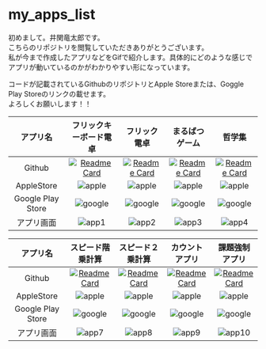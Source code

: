 # my_apps_list



初めまして。井関竜太郎です。  
こちらのリポジトリを閲覧していただきありがとうございます。  
私が今まで作成したアプリなどをGifで紹介します。具体的にどのような感じでアプリが動いているのかがわかりやすい形になっています。

コードが記載されているGithubのリポジトリとApple Storeまたは、Goggle Play Storeのリンクの載せます。  
よろしくお願いします！！


|アプリ名|フリックキーボード電卓|フリック電卓|まるばつゲーム|哲学集|
|:--:|:--:|:--:|:--:|:--:|
|Github|[![Readme Card](https://github-readme-stats.vercel.app/api/pin/?username=iseruuuuu&repo=flick_keybord_calacreate)](https://github.com/iseruuuuu/flick_keybord_calacreate)|[![Readme Card](https://github-readme-stats.vercel.app/api/pin/?username=iseruuuuu&repo=flick_calculator)](https://github.com/iseruuuuu/flick_calculator)|[![Readme Card](https://github-readme-stats.vercel.app/api/pin/?username=iseruuuuu&repo=marubatu_app)](https://github.com/iseruuuuu/marubatu_app)|[![Readme Card](https://github-readme-stats.vercel.app/api/pin/?username=iseruuuuu&repo=flick_calculator)](https://github.com/iseruuuuu/flick_calculator)|
|AppleStore|![apple](https://user-images.githubusercontent.com/67954894/129123221-4ea7ee71-9a5e-4131-a080-c7e57f211264.png)|![apple](https://user-images.githubusercontent.com/67954894/129123221-4ea7ee71-9a5e-4131-a080-c7e57f211264.png)|![apple](https://user-images.githubusercontent.com/67954894/129123221-4ea7ee71-9a5e-4131-a080-c7e57f211264.png)|![apple](https://user-images.githubusercontent.com/67954894/129123221-4ea7ee71-9a5e-4131-a080-c7e57f211264.png)|
|Google Play Store|![google](https://user-images.githubusercontent.com/67954894/129123226-aa13ce09-a0b0-4da2-a7a6-83f897ad9919.jpeg)|![google](https://user-images.githubusercontent.com/67954894/129123226-aa13ce09-a0b0-4da2-a7a6-83f897ad9919.jpeg)|![google](https://user-images.githubusercontent.com/67954894/129123226-aa13ce09-a0b0-4da2-a7a6-83f897ad9919.jpeg)|![google](https://user-images.githubusercontent.com/67954894/129123226-aa13ce09-a0b0-4da2-a7a6-83f897ad9919.jpeg)|
|アプリ画面|![app1](https://user-images.githubusercontent.com/67954894/129119313-7a31df9f-65b6-4fb4-8212-4ec5953e4bb5.gif)|![app2](https://user-images.githubusercontent.com/67954894/129119314-5df17cc5-abb7-4300-b512-9863df73ad83.gif)|![app3](https://user-images.githubusercontent.com/67954894/129119320-16383ee3-dde5-4621-8919-aed6da4c4e26.gif)|![app4](https://user-images.githubusercontent.com/67954894/129119330-f9027920-7858-47ae-8385-d759ade29798.gif)|


|アプリ名|スピード階乗計算|スピード２乗計算|カウントアプリ|課題強制アプリ|
|:--:|:--:|:--:|:--:|:--:|
|Github|[![Readme Card](https://github-readme-stats.vercel.app/api/pin/?username=iseruuuuu&repo=flick_keybord_calacreate)](https://github.com/iseruuuuu/flick_keybord_calacreate)|[![Readme Card](https://github-readme-stats.vercel.app/api/pin/?username=iseruuuuu&repo=flick_calculator)](https://github.com/iseruuuuu/flick_calculator)|[![Readme Card](https://github-readme-stats.vercel.app/api/pin/?username=iseruuuuu&repo=marubatu_app)](https://github.com/iseruuuuu/marubatu_app)|[![Readme Card](https://github-readme-stats.vercel.app/api/pin/?username=iseruuuuu&repo=marubatu_app)](https://github.com/iseruuuuu/marubatu_app)|
|AppleStore|![apple](https://user-images.githubusercontent.com/67954894/129123221-4ea7ee71-9a5e-4131-a080-c7e57f211264.png)|![apple](https://user-images.githubusercontent.com/67954894/129123221-4ea7ee71-9a5e-4131-a080-c7e57f211264.png)|![apple](https://user-images.githubusercontent.com/67954894/129123221-4ea7ee71-9a5e-4131-a080-c7e57f211264.png)|![apple](https://user-images.githubusercontent.com/67954894/129123221-4ea7ee71-9a5e-4131-a080-c7e57f211264.png)|
|Google Play Store|![google](https://user-images.githubusercontent.com/67954894/129123226-aa13ce09-a0b0-4da2-a7a6-83f897ad9919.jpeg)|![google](https://user-images.githubusercontent.com/67954894/129123226-aa13ce09-a0b0-4da2-a7a6-83f897ad9919.jpeg)|![google](https://user-images.githubusercontent.com/67954894/129123226-aa13ce09-a0b0-4da2-a7a6-83f897ad9919.jpeg)|![google](https://user-images.githubusercontent.com/67954894/129123226-aa13ce09-a0b0-4da2-a7a6-83f897ad9919.jpeg)|
|アプリ画面|![app7](https://user-images.githubusercontent.com/67954894/129119342-e90749e0-b4c3-47c3-a832-046c953641fa.gif)|![app8](https://user-images.githubusercontent.com/67954894/129119344-2b868c7f-7110-468d-a7cd-c71ff75cbade.gif)|![app9](https://user-images.githubusercontent.com/67954894/129119345-3914aa11-4ce3-4633-99ba-0017d1a0482a.gif)|![app10](https://user-images.githubusercontent.com/67954894/129119351-dd0944ae-34ed-4e82-895d-6a3e9681bd3f.gif)|





